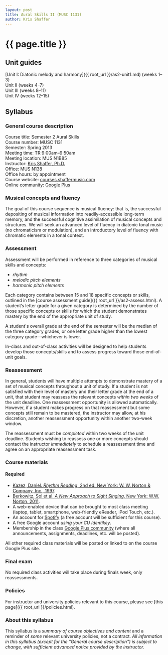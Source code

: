 ```yaml
---
layout: post
title: Aural Skills II (MUSC 1131)
author: Kris Shaffer
---
```


# {{ page.title }} #

## Unit guides ##

[Unit I: Diatonic melody and harmony]({{ root_url }}/as2-unit1.md) (weeks 1–3)  
Unit II (weeks 4–7)  
Unit III (weeks 8–11)  
Unit IV (weeks 12–15)  

## Syllabus ##

### General course description ###

Course title: Semester 2 Aural Skills  
Course number: MUSC 1131  
Semester: Spring 2013  
Meeting time: TR 9:00am–9:50am  
Meeting location: MUS N1B85  
Instructor: [Kris Shaffer, Ph.D.](http://kris.shaffermusic.com)  
Office: MUS N138  
Office hours: by appointment  
Course website: [courses.shaffermusic.com](http://courses.shaffermusic.com/)  
Online community: [Google Plus](https://plus.google.com/u/1/communities/114889622387000207204)

### Musical concepts and fluency ###

The goal of this course sequence is musical fluency: that is, the successful depositing of musical information into readily-accessible long-term memory, and the successful cognitive assimilation of musical concepts and structures.
We will seek an advanced level of fluency in diatonic tonal music (no chromaticism or modulation), and an introductory level of fluency with chromatic elements in a tonal context.

### Assessment ###

Assessment will be performed in reference to three categories of musical skills and concepts: 

- *rhythm*  
- *melodic pitch elements*  
- *harmonic pitch elements*  

Each category contains between 15 and 18 specific concepts or skills, outlined in the [course assessment guide]({{ root_url }}/as2-assess.html). A student’s letter grade for a given category is determined by the number of those specific concepts or skills for which the student demonstrates mastery by the end of the appropriate unit of study. 

A student's overall grade at the end of the semester will be the median of the three category grades, or one letter grade higher than the lowest category grade—whichever is lower.

In-class and out-of-class activities will be designed to help students develop those concepts/skills and to assess progress toward those end-of-unit goals.

### Reassessment ###

In general, students will have multiple attempts to demonstrate mastery of a set of musical concepts throughout a unit of study. If a student is not satisfied with their level of mastery and their letter grade at the end of a unit, that student may reassess the relevant concepts *within two weeks* of the unit deadline. One reassessment opportunity is allowed automatically. However, if a student makes progress on that reassessment but some concepts still remain to be mastered, the instructor may allow, at his discretion, another reassessment opportunity within another two-week window.

The reassessment must be *completed* within two weeks of the unit deadline. Students wishing to reassess one or more concepts should contact the instructor *immediately* to schedule a reassessment time and agree on an appropriate reassessment task.

### Course materials ###

#### Required ####

- [Kazez, Daniel. *Rhythm Reading*, 2nd ed. New York: W. W. Norton & Company, Inc., 1997](http://openlibrary.org/books/OL22213819M/Rhythm_reading).  
- [Berkowitz, Sol et al. *A New Approach to Sight Singing*. New York: W.W. Norton, 2011](http://openlibrary.org/works/OL16010686W/A_new_approach_to_sight_singing).    
- A web-enabled device that can be brought to most class meeting (laptop, tablet, smartphone, web-friendly eReader, iPod Touch, etc.).  
- An account for [Spotify](http://www.spotify.com) (a free account will be sufficient for this course).  
- A free Google account *using your CU Identikey*.  
- Membership in the class [Google Plus community](https://plus.google.com/u/1/communities/114889622387000207204) (where all announcements, assignments, deadlines, etc. will be posted).  

All other required class materials will be posted or linked to on the course Google Plus site.

### Final exam ###

No required class activities will take place during finals week, only reassessments.

### Policies ###

For instructor and university policies relevant to this course, please see [this page]({{ root_url }}/policies.html).

### About this syllabus ###

This syllabus is a *summary of course objectives and content* and a reminder of *some* relevant university policies, not a contract. *All information in this syllabus (except for the "General course description") is subject to change, with sufficient advanced notice provided by the instructor.*